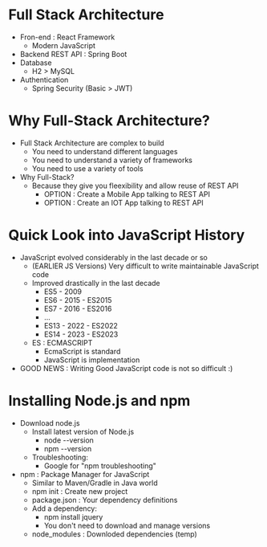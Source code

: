 # Full Stack Architecture
- Fron-end : React Framework
	- Modern JavaScript
- Backend REST API : Spring Boot
- Database
	- H2 > MySQL
- Authentication
	- Spring Security (Basic > JWT)

# Why Full-Stack Architecture?
- Full Stack Architecture are complex to build
	- You need to understand different languages
	- You need to understand a variety of frameworks
	- You need to use a variety of tools
- Why Full-Stack?
	- Because they give you fleexibility and allow reuse of REST API
		- OPTION : Create a Mobile App talking to REST API
		- OPTION : Create an IOT App talking to REST API

# Quick Look into JavaScript History
- JavaScript evolved considerably in the last decade or so
	- (EARLIER JS Versions) Very difficult to write maintainable JavaScript code
	- Improved drastically in the last decade
		- ES5 - 2009
		- ES6 - 2015 - ES2015
		- ES7 - 2016 - ES2016
		- ...
		- ES13 - 2022 - ES2022
		- ES14 - 2023 - ES2023
	- ES : ECMASCRIPT
		- EcmaScript is standard
		- JavaScript is implementation
- GOOD NEWS : Writing Good JavaScript code is not so difficult :)

# Installing Node.js and npm
- Download node.js
	- Install latest version of Node.js
		- node --version
		- npm --version
	- Troubleshooting:
		- Google for "npm troubleshooting"
- npm : Package Manager for JavaScript
	- Similar to Maven/Gradle in Java world
	- npm init : Create new project
	- package.json : Your dependency definitions
	- Add a dependency:
		- npm install jquery
		- You don't need to download and manage versions
	- node_modules : Downloded dependencies (temp)



